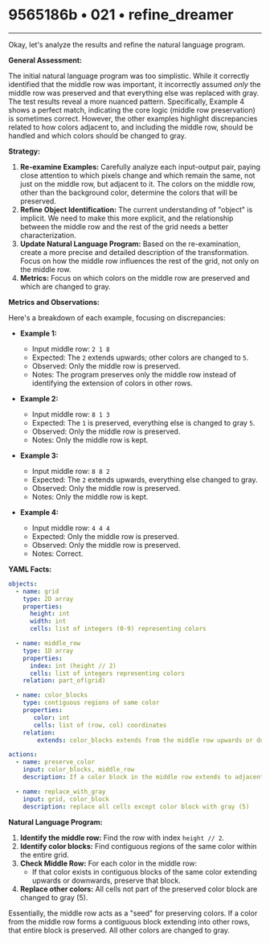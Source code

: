 # 9565186b • 021 • refine_dreamer

---
Okay, let's analyze the results and refine the natural language program.

**General Assessment:**

The initial natural language program was too simplistic. While it correctly identified that the middle row was important, it incorrectly assumed *only* the middle row was preserved and that everything else was replaced with gray. The test results reveal a more nuanced pattern. Specifically, Example 4 shows a perfect match, indicating the core logic (middle row preservation) is sometimes correct. However, the other examples highlight discrepancies related to how colors adjacent to, and including the middle row, should be handled and which colors should be changed to gray.

**Strategy:**

1.  **Re-examine Examples:** Carefully analyze each input-output pair, paying close attention to which pixels change and which remain the same, not just on the middle row, but adjacent to it. The colors on the middle row, other than the background color, determine the colors that will be preserved.
2.  **Refine Object Identification:**  The current understanding of "object" is implicit. We need to make this more explicit, and the relationship between the middle row and the rest of the grid needs a better characterization.
3.  **Update Natural Language Program:** Based on the re-examination, create a more precise and detailed description of the transformation. Focus on how the middle row influences the rest of the grid, not only on the middle row.
4.  **Metrics:** Focus on which colors on the middle row are preserved and which are changed to gray.

**Metrics and Observations:**

Here's a breakdown of each example, focusing on discrepancies:

*   **Example 1:**
    *   Input middle row: `2 1 8`
    *   Expected: The `2` extends upwards; other colors are changed to `5`.
    *   Observed: Only the middle row is preserved.
    *   Notes: The program preserves only the middle row instead of identifying the extension of colors in other rows.

*   **Example 2:**
    *   Input middle row: `8 1 3`
    *   Expected: The `1` is preserved, everything else is changed to gray `5`.
    *   Observed: Only the middle row is preserved.
    *   Notes: Only the middle row is kept.

*   **Example 3:**
    *   Input middle row: `8 8 2`
    *   Expected: The `2` extends upwards, everything else changed to gray.
    *   Observed: Only the middle row is preserved.
    *   Notes: Only the middle row is kept.

*   **Example 4:**
    *   Input middle row: `4 4 4`
    *   Expected: Only the middle row is preserved.
    *   Observed: Only the middle row is preserved.
    *   Notes: Correct.

**YAML Facts:**

```yaml
objects:
  - name: grid
    type: 2D array
    properties:
      height: int
      width: int
      cells: list of integers (0-9) representing colors

  - name: middle_row
    type: 1D array
    properties:
      index: int (height // 2)
      cells: list of integers representing colors
    relation: part_of(grid)

  - name: color_blocks
    type: contiguous regions of same color
    properties:
       color: int
       cells: list of (row, col) coordinates
    relation:
        extends: color_blocks extends from the middle row upwards or downward based on matching colours

actions:
  - name: preserve_color
    input: color_blocks, middle_row
    description: If a color block in the middle row extends to adjacent rows, keep that color block.

  - name: replace_with_gray
    input: grid, color_block
    description: replace all cells except color block with gray (5)
```

**Natural Language Program:**

1.  **Identify the middle row:** Find the row with index `height // 2`.
2.  **Identify color blocks:** Find contiguous regions of the same color within the entire grid.
3.  **Check Middle Row:** For each color in the middle row:
    *   If that color exists in contiguous blocks of the same color extending upwards or downwards, preserve that block.
4.  **Replace other colors:** All cells not part of the preserved color block are changed to gray (5).

Essentially, the middle row acts as a "seed" for preserving colors. If a color from the middle row forms a contiguous block extending into other rows, that entire block is preserved. All other colors are changed to gray.

